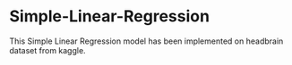 # Simple-Linear-Regression
This Simple Linear Regression model has been implemented on headbrain dataset from kaggle.
